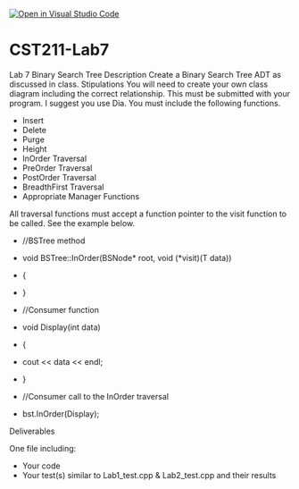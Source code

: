 [![Open in Visual Studio Code](https://classroom.github.com/assets/open-in-vscode-f059dc9a6f8d3a56e377f745f24479a46679e63a5d9fe6f495e02850cd0d8118.svg)](https://classroom.github.com/online_ide?assignment_repo_id=6832787&assignment_repo_type=AssignmentRepo)
# CST211-Lab7
Lab 7
Binary Search Tree
Description
Create a Binary Search Tree ADT as discussed in class.
Stipulations
You will need to create your own class diagram including the correct relationship. This must be submitted with your program. I suggest you use Dia.
You must include the following functions.
* Insert
* Delete
* Purge
* Height
* InOrder Traversal
* PreOrder Traversal
* PostOrder Traversal
* BreadthFirst Traversal
* Appropriate Manager Functions

All traversal functions must accept a function pointer to the visit function to be called. See the example below.
* //BSTree method 
* void BSTree::InOrder(BSNode* root, void (*visit)(T data))
* {
* }
* //Consumer function
* void Display(int data)
* {
* 	cout << data << endl;
* }

* //Consumer call to the InOrder traversal
* bst.InOrder(Display);

Deliverables

One file including:
* Your code
* Your test(s) similar to Lab1_test.cpp & Lab2_test.cpp and their results
